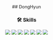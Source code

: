 <div align="center">
## DongHyun

### 🛠 Skills

<img src="https://img.shields.io/badge/HTML5-E34F26?style=flat-square&logo=HTML5&logoColor=FFFFFF"/>
<img src="https://img.shields.io/badge/CSS3-1572B6?style=flat-square&logo=CSS3&logoColor=FFFFFF"/>
<img src="https://img.shields.io/badge/SCSS-CC6699?style=flat-square&logo=SCSS&logoColor=FFFFFF"/>
<img src="https://img.shields.io/badge/JavaScript-F7DF1E?style=flat-square&logo=JavaScript&logoColor=FFFFFF"/>
<img src="https://img.shields.io/badge/React-61DAFB?style=flat-square&logo=React&logoColor=FFFFFF"/>
<img src="https://img.shields.io/badge/Redex-764ABC?style=flat-square&logo=Redex&logoColor=FFFFFF"/>
<img src="https://img.shields.io/badge/Firebase-FFCA28?style=flat-square&logo=Firebase&logoColor=FFFFFF"/>
  
</div>
